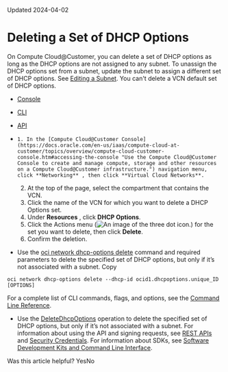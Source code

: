 Updated 2024-04-02
# Deleting a Set of DHCP Options
On Compute Cloud@Customer, you can delete a set of DHCP options as long as the DHCP options are not assigned to any subnet.
To unassign the DHCP options set from a subnet, update the subnet to assign a different set of DHCP options. See [Editing a Subnet](https://docs.oracle.com/en-us/iaas/compute-cloud-at-customer/topics/network/editing-a-subnet.htm#editing-a-subnet "On Compute Cloud@Customer, you can edit subnets. You can change the subnet name, the route tables and security lists used by the subnet, and DHCP options."). You can't delete a VCN default set of DHCP options.
  * [Console](https://docs.oracle.com/en-us/iaas/compute-cloud-at-customer/topics/network/deleting-a-set-of-dhcp-options.htm)
  * [CLI](https://docs.oracle.com/en-us/iaas/compute-cloud-at-customer/topics/network/deleting-a-set-of-dhcp-options.htm)
  * [API](https://docs.oracle.com/en-us/iaas/compute-cloud-at-customer/topics/network/deleting-a-set-of-dhcp-options.htm)


  *     1. In the [Compute Cloud@Customer Console](https://docs.oracle.com/en-us/iaas/compute-cloud-at-customer/topics/overview/compute-cloud-customer-console.htm#accessing-the-console "Use the Compute Cloud@Customer Console to create and manage compute, storage and other resources on a Compute Cloud@Customer infrastructure.") navigation menu, click **Networking** , then click **Virtual Cloud Networks**.
    2. At the top of the page, select the compartment that contains the VCN.
    3. Click the name of the VCN for which you want to delete a DHCP Options set.
    4. Under **Resources** , click **DHCP Options**.
    5. Click the Actions menu (![An image of the three dot icon.](https://docs.oracle.com/en-us/iaas/compute-cloud-at-customer/images/three-dots.png)) for the set you want to delete, then click **Delete**.
    6. Confirm the deletion.
  * Use the [oci network dhcp-options delete](https://docs.oracle.com/iaas/tools/oci-cli/latest/oci_cli_docs/cmdref/network/dhcp-options/delete.html) command and required parameters to delete the specified set of DHCP options, but only if it’s not associated with a subnet.
Copy
```
oci network dhcp-options delete --dhcp-id ocid1.dhcpoptions.unique_ID [OPTIONS]
```

For a complete list of CLI commands, flags, and options, see the [Command Line Reference](https://docs.oracle.com/iaas/tools/oci-cli/latest/oci_cli_docs/index.html).
  * Use the [DeleteDhcpOptions](https://docs.oracle.com/iaas/api/#/en/iaas/latest/DhcpOptions/DeleteDhcpOptions) operation to delete the specified set of DHCP options, but only if it’s not associated with a subnet.
For information about using the API and signing requests, see [REST APIs](https://docs.oracle.com/iaas/Content/API/Concepts/usingapi.htm#REST_APIs) and [Security Credentials](https://docs.oracle.com/iaas/Content/General/Concepts/credentials.htm). For information about SDKs, see [Software Development Kits and Command Line Interface](https://docs.oracle.com/iaas/Content/API/Concepts/sdks.htm#Software_Development_Kits_and_Command_Line_Interface).


Was this article helpful?
YesNo

